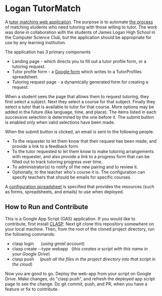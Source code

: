 Logan TutorMatch
==========
A [tutor matching web application](https://script.google.com/macros/s/AKfycbzu3mOvm6nqAH2lGgFltuolTqIXDmmMoXSGyEY3Ohu2D2NtcRo8/exec). The purpose is to automate [the process](https://docs.google.com/document/d/14xwcChkZ1Gk4oduqrkuyaEkqJUPF4BayAd5MBjmS9dU/edit?usp=sharing) of matching students who need tutoring with those willing to tutor. The work was done in collaboration with the students of James Logan High School in the Computer Science Club, but the application should be appropriate for use by any learning institution. 

The application has 3 primary components
* Landing page - which directs you to fill out a tutor profile form, or a tutoring request.
* Tutor profile form - a [Google form](https://support.google.com/drive/answer/87809?hl=en) which writes to a TutorProfiles spreadsheet.
* Tutoring request page - a dynamically generated form for creating a request.

When a student sees the page that allows them to request tutoring, they first select a subject. Next they select a course for that subject. Finally they select a tutor that is available to tutor for that course. More options may be added in the future (like language, time, and place). The items listed in each successive selection is determined by the one before it. The submit button is enabled only when valid selections have been made.

When the submit button is clicked, an email is sent to the following people.
* To the requester to let them know that their request has been made, and provide a link to a feedback form.
* To the tutor requested to let them know to make tutoring arrangements with requester, and also provide a link to a progress form that can be filled out to track tutoring progress over time.
* To administrator(s) to notify of the new pairing and to review it.
* Optionally, to the teacher who's course it is. The configuration can specify teachers that should be emails for specific courses.

A [configuration spreadsheet](https://docs.google.com/spreadsheet/ccc?key=0ArK43-kBNSp0dHZhWFFpaHZrSVp5V2lYSzlKWEZiSmc#gid=0) is specified that provides the resources (such as forms, spreadsheets, and emails) to use when deployed.
 
## How to Run and Contribute
This is a Google App Script (GAS) application. 
If you would like to contribute, first install [CLASP](https://github.com/google/clasp).
Next git clone this repository somewhere on your local machine. 
Then, from the root of the cloned project directory, run the following commands:
* clasp login     &nbsp; &nbsp;&nbsp;    (_using gmail account_)
* clasp create --type webapp  &nbsp; (_this creates a script with this name in your Google Drive_)
* clasp push &nbsp;&nbsp;&nbsp; (_push all the files in the project directory into that script in the cloud_)
  
Now you are good to go. Deploy the web-app from your script on Google Drive.
Make changes, do "clasp push", and refresh the deployed app script page to see the change. 
Do git commit, push, and PR, when you have a feature or fix to contribute.
